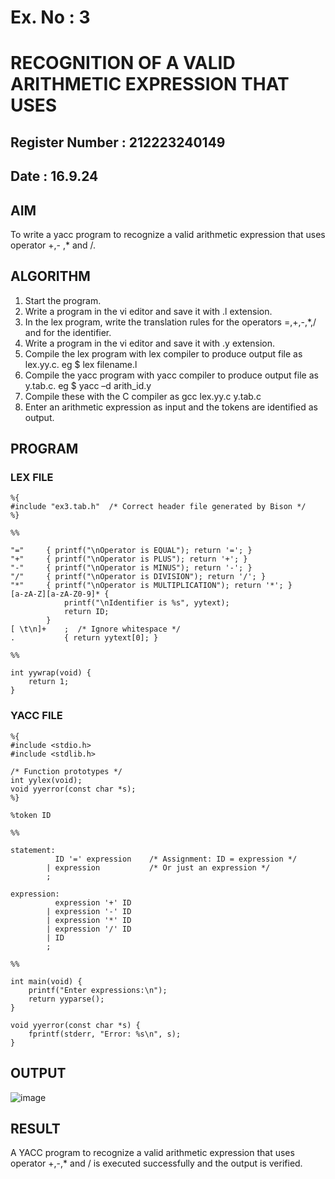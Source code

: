 # Ex. No : 3	
# RECOGNITION OF A VALID ARITHMETIC EXPRESSION THAT USES
## Register Number : 212223240149
## Date : 16.9.24

## AIM   
To write a yacc program to recognize a valid arithmetic expression that uses operator +,- ,* and /.

## ALGORITHM
1.	Start the program.
2.	Write a program in the vi editor and save it with .l extension.
3.	In the lex program, write the translation rules for the operators =,+,-,*,/ and for the identifier.
4.	Write a program in the vi editor and save it with .y extension.
5.	Compile the lex program with lex compiler to produce output file as lex.yy.c. eg $ lex filename.l
6.	Compile the yacc program with yacc compiler to produce output file as y.tab.c. eg $ yacc –d arith_id.y
7.	Compile these with the C compiler as gcc lex.yy.c y.tab.c
8.	Enter an arithmetic expression as input and the tokens are identified as output.

## PROGRAM
### LEX FILE
```
%{
#include "ex3.tab.h"  /* Correct header file generated by Bison */
%}

%%

"="     { printf("\nOperator is EQUAL"); return '='; }
"+"     { printf("\nOperator is PLUS"); return '+'; }
"-"     { printf("\nOperator is MINUS"); return '-'; }
"/"     { printf("\nOperator is DIVISION"); return '/'; }
"*"     { printf("\nOperator is MULTIPLICATION"); return '*'; }
[a-zA-Z][a-zA-Z0-9]* {
            printf("\nIdentifier is %s", yytext);
            return ID;
        }
[ \t\n]+    ;  /* Ignore whitespace */
.           { return yytext[0]; }

%%

int yywrap(void) {
    return 1;
}
```
### YACC FILE
```
%{
#include <stdio.h>
#include <stdlib.h>

/* Function prototypes */
int yylex(void);
void yyerror(const char *s);
%}

%token ID

%%

statement:
          ID '=' expression    /* Assignment: ID = expression */
        | expression           /* Or just an expression */
        ;

expression:
          expression '+' ID
        | expression '-' ID
        | expression '*' ID
        | expression '/' ID
        | ID
        ;

%%

int main(void) {
    printf("Enter expressions:\n");
    return yyparse();
}

void yyerror(const char *s) {
    fprintf(stderr, "Error: %s\n", s);
}
```


## OUTPUT 
![image](https://github.com/user-attachments/assets/839c579c-eadc-463e-8db2-b0ac550bde5b)

## RESULT
A YACC program to recognize a valid arithmetic expression that uses operator +,-,* and / is executed successfully and the output is verified.
